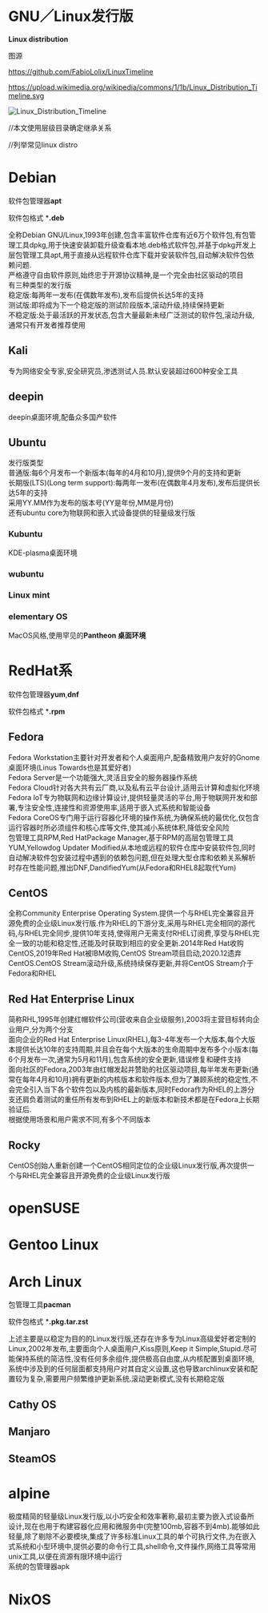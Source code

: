 # GNU／Linux发行版

**Linux distribution**

图源

https://github.com/FabioLolix/LinuxTimeline

https://upload.wikimedia.org/wikipedia/commons/1/1b/Linux_Distribution_Timeline.svg

![Linux_Distribution_Timeline](assets/Linux_Distribution_Timeline-20250821005446-ym8swq8.svg)

//本文使用层级目录确定继承关系

//列举常见linux distro

# **Debian**

软件包管理器**apt**

软件包格式 ***.deb**

全称Debian GNU/Linux,1993年创建,包含丰富软件仓库有近6万个软件包,有包管理工具dpkg,用于快速安装卸载升级查看本地.deb格式软件包,并基于dpkg开发上层包管理工具apt,用于直接从远程软件仓库下载并安装软件包,自动解决软件包依赖问题.  
严格遵守自由软件原则,始终忠于开源协议精神,是一个完全由社区驱动的项目  
有三种类型的发行版  
稳定版:每两年一发布(在偶数年发布),发布后提供长达5年的支持  
测试版:即将成为下一个稳定版的测试阶段版本,滚动升级,持续保持更新  
不稳定版:处于最活跃的开发状态,包含大量最新未经广泛测试的软件包,滚动升级,通常只有开发者推荐使用

## Kali

专为网络安全专家,安全研究员,渗透测试人员.默认安装超过600种安全工具

## deepin

deepin桌面环境,配备众多国产软件

## Ubuntu

发行版类型  
普通版:每6个月发布一个新版本(每年的4月和10月),提供9个月的支持和更新  
长期版(LTS)(Long term support):每两年一发布(在偶数年4月发布),发布后提供长达5年的支持  
采用YY.MM作为发布的版本号(YY是年份,MM是月份)  
还有ubuntu core为物联网和嵌入式设备提供的轻量级发行版

### Kubuntu

KDE-plasma桌面环境

### wubuntu

### Linux mint

### elementary OS

MacOS风格,使用罕见的**Pantheon 桌面环境**

# **RedHat系**

软件包管理器**yum**,**dnf**

软件包格式 ***.rpm**

## Fedora

Fedora Workstation主要针对开发者和个人桌面用户,配备精致用户友好的Gnome桌面环境(Linus Towards也是其爱好者)  
Fedora Server是一个功能强大,灵活且安全的服务器操作系统  
Fedora Cloud针对各大共有云厂商,以及私有云平台设计,适用云计算和虚拟化环境  
Fedora loT专为物联网和边缘计算设计,提供轻量灵活的平台,用于物联网开发和部署,专注安全性,连接性和资源使用率,适用于嵌入式系统和智能设备  
Fedora CoreOS专门用于运行容器化环境的操作系统,为确保系统的最优化,仅包含运行容器时所必须组件和核心库等文件,使其减小系统体积,降低安全风险  
包管理工具RPM,Red HatPackage Manager,基于RPM的高层包管理工具YUM,Yellowdog Updater Modified从本地或远程的软件仓库中安装软件包,同时自动解决软件包安装过程中遇到的依赖包问题,但在处理大型仓库和依赖关系解析时存在性能问题,推出DNF,DandifiedYum(从Fedora和RHEL8起取代Yum)

## CentOS

全称Community Enterprise Operating System.提供一个与RHEL完全兼容且开源免费的企业级Linux发行版.作为RHEL的下游分支,采用与RHEL完全相同的源代码,与RHEL完全同步,提供10年支持,使得用户无需支付RHEL订阅费,享受与RHEL完全一致的功能和稳定性,还能及时获取到相应的安全更新.2014年Red Hat收购CentOS,2019年Red Hat被IBM收购,CentOS Stream项目启动,2020.12遗弃CentOS.CentOS Stream滚动升级,系统持续保存更新,并将CentOS Stream介于Fedora和RHEL

## Red Hat Enterprise Linux

简称RHL,1995年创建红帽软件公司(营收来自企业级服务),2003将主营目标转向企业用户,分为两个分支  
面向企业的Red Hat Enterprise Linux(RHEL),每3-4年发布一个大版本,每个大版本提供长达10年的支持周期,并且会在每个大版本的生命周期中发布多个小版本(每6个月发布一次,通常为5月和11月),包含系统的安全更新,错误修复和硬件支持  
面向社区的Fedora,2003年由红帽发起并赞助的社区驱动项目,每半年发布更新(通常在每年4月和10月)拥有更新的内核版本和软件版本,但为了兼顾系统的稳定性,不会完全引入当下各个软件包以及内核的最新版本,同时Fedora作为RHEL的上游分支还肩负着测试的重任所有发布到RHEL上的新版本和新技术都是在Fedora上长期验证后.  
根据使用场景和用户需求不同,有多个不同版本

## Rocky

CentOS创始人重新创建一个CentOS相同定位的企业级Linux发行版,再次提供一个与RHEL完全兼容且开源免费的企业级Linux发行版

# openSUSE

# Gentoo Linux

# Arch Linux

包管理工具**pacman**

软件包格式 ***.pkg.tar.zst**

上述主要是以稳定为目的的Linux发行版,还存在许多专为Linux高级爱好者定制的Linux,2002年发布,主要面向个人桌面用户,Kiss原则,Keep it Simple,Stupid.尽可能保持系统的简洁性,没有任何多余组件,提供极高自由度,从内核配置到桌面环境,系统中涉及到的任何层面都支持用户对其自定义设置,这也导致archlinux安装和配置较为复杂,需要用户频繁维护更新系统.滚动更新模式,没有长期稳定版

## Cathy OS

## Manjaro

## SteamOS

# alpine

极度精简的轻量级Linux发行版,以小巧安全和效率著称,最初主要为嵌入式设备所设计,现在也用于构建容器化应用和微服务中(完整100mb,容器不到4mb).能够如此轻量,除了剔除不必要模块,集成了许多标准Linux工具的单个可执行文件,为在嵌入式系统和小型环境中,提供必要的命令行工具,shell命令,文件操作,网络工具等常用unix工具,以便在资源有限环境中运行  
系统的包管理器apk

# NixOS

‍
